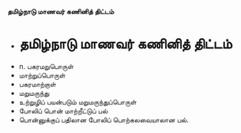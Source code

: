 **தமிழ்நாடு மாணவர் கணினித் திட்டம்**
- # தமிழ்நாடு மாணவர் கணினித் திட்டம்
- n. பகரமறுபொருள்
- மாற்றுப்பொருள்
- பகரமாற்றாள்
- மறுமருந்து
- உற்றுழிப் பயன்படும்  மறுமருந்துப்பொருள்
- போலிப் பொன் மாற்றீட்டுப் பல்
- பொன்னுக்குப் பதிலான போலிப் பொற்கலவையாலான பல்.


